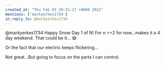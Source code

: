 ```yaml
---
created_at: "Thu Feb 03 20:31:17 +0000 2022"
mentions: ['markyerkes1734']
in_reply_to: @markyerkes1734
---
```


@markyerkes1734 Happy Snow Day 1 of N! For n  &gt;=2 for now...makes it a 4 day weekend. That could be it... 😅

Or the fact that our electric keeps flickering...

Not great...But going to focus on the parts I can control.
